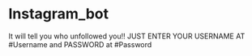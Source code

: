 # Instagram_bot
It will tell you who unfollowed you!!
JUST ENTER YOUR USERNAME AT #Username and PASSWORD at #Password
